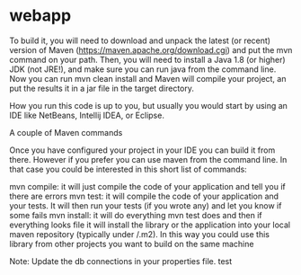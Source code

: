 # webapp
To build it, you will need to download and unpack the latest (or recent) version of Maven (https://maven.apache.org/download.cgi) and put the mvn command on your path. Then, you will need to install a Java 1.8 (or higher) JDK (not JRE!), and make sure you can run java from the command line. Now you can run mvn clean install and Maven will compile your project, an put the results it in a jar file in the target directory.

How you run this code is up to you, but usually you would start by using an IDE like NetBeans, Intellij IDEA, or Eclipse.



A couple of Maven commands

Once you have configured your project in your IDE you can build it from there. However if you prefer you can use maven from the command line. In that case you could be interested in this short list of commands:

mvn compile: it will just compile the code of your application and tell you if there are errors
mvn test: it will compile the code of your application and your tests. It will then run your tests (if you wrote any) and let you know if some fails
mvn install: it will do everything mvn test does and then if everything looks file it will install the library or the application into your local maven repository (typically under /.m2). In this way you could use this library from other projects you want to build on the same machine

Note: Update the db connections in your properties file.
test


